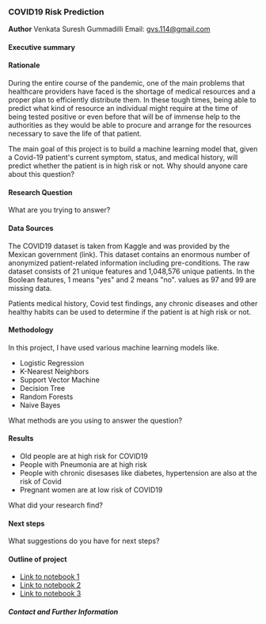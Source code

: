 ### COVID19 Risk Prediction

**Author**
Venkata Suresh Gummadilli
Email: gvs.114@gmail.com

#### Executive summary


#### Rationale
During the entire course of the pandemic, one of the main problems that healthcare providers have faced is the shortage of medical resources and a proper plan to efficiently distribute them. In these tough times, being able to predict what kind of resource an individual might require at the time of being tested positive or even before that will be of immense help to the authorities as they would be able to procure and arrange for the resources necessary to save the life of that patient.

The main goal of this project is to build a machine learning model that, given a Covid-19 patient's current symptom, status, and medical history, will predict whether the patient is in high risk or not.
Why should anyone care about this question?

#### Research Question
What are you trying to answer?

#### Data Sources
The COVID19 dataset is taken from Kaggle and was provided by the Mexican government (link). This dataset contains an enormous number of anonymized patient-related information including pre-conditions. The raw dataset consists of 21 unique features and 1,048,576 unique patients. In the Boolean features, 1 means "yes" and 2 means "no". values as 97 and 99 are missing data.

Patients medical history, Covid test findings, any chronic diseases and other healthy habits can be used to determine if the patient is at high risk or not. 

#### Methodology
In this project, I have used various machine learning models like.
* Logistic Regression
* K-Nearest Neighbors
* Support Vector Machine
* Decision Tree
* Random Forests
* Naive Bayes

What methods are you using to answer the question?

#### Results
* Old people are at high risk for COVID19
* People with Pneumonia are at high risk
* People with chronic disesases like diabetes, hypertension are also at the risk of Covid
* Pregnant women are at low risk of COVID19 

What did your research find?

#### Next steps
What suggestions do you have for next steps?

#### Outline of project

- [Link to notebook 1]()
- [Link to notebook 2]()
- [Link to notebook 3]()


##### Contact and Further Information
